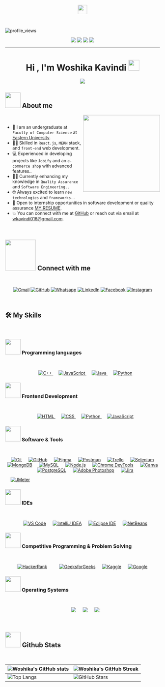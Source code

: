 <p align="center">
  <img src="https://media.giphy.com/media/ObNTw8Uzwy6KQ/giphy.gif" width="30px">
</p>
<br>

<p align="left"> 
<img src="https://komarev.com/ghpvc/?username=Woshika&color=brightgreen" alt="profile_views" />
 </p>
 <p align="center">
<img src="https://img.shields.io/badge/Age-25-blue" />
  <img src="https://img.shields.io/badge/Focus-Quality%20Assurance-brightgreen" />
  <img src="https://img.shields.io/badge/Lives-Sri%20Lanka-success" />
  <img src="https://img.shields.io/badge/Languages-English%20%26%20Sinhala-brightgreen" />
</p>
<hr>
<h1 align="center">Hi , I'm Woshika Kavindi <img src="https://media.giphy.com/media/hvRJCLFzcasrR4ia7z/giphy.gif" width="35"></h1>
<p align="center">
  <a href="https://github.com/DenverCoder1/readme-typing-svg"><img src="https://readme-typing-svg.herokuapp.com?font=Time+New+Roman&color=%23C8BE25&size=25&center=true&vCenter=true&width=600&height=80&lines=Intern+Quality+Assurance+Engineer+@Wysheit;Computer+Science+Student;Always+learning+new+things"></a>
</p>


## <picture><img src = "https://github.com/7oSkaaa/7oSkaaa/blob/main/Images/about_me.gif?raw=true" width = 50px></picture> About me

<picture> <img align="right" src="https://github.com/7oSkaaa/7oSkaaa/blob/main/Images/Right_Side.gif?raw=true" width = 250px></picture>

<br>

- :school:  I am an undergraduate at `Faculty of Computer Science` at [Eastern University](https://www.tc.esn.ac.lk/).
- :technologist:  Skilled in `React.js`, `MERN` stack, and `front-end` web development.
- :computer: Experienced in developing projects like `Jobify` and an `e-commerce shop` with advanced features..
- :student: Currently enhancing my knowledge in `Quality Assurance` and `Software Engineering..`
- :nerd_face: Always excited to learn `new technologies` and `frameworks..`
- :thinking: Open to internship opportunities in software development or quality assurance [MY RESUME](https://drive.google.com/file/d/1qk9sHIiRWRjUI2pJNQ4LYzwE4oti3REL/view?usp=sharing).
- :boom: You can connect with me at [GitHub](https://github.com/Woshika) or reach out via email at wkavindi016@gmail.com.
<br>


## <picture> <img src="https://github.com/7oSkaaa/7oSkaaa/blob/main/Images/Connect-with-me.gif?raw=true" width="100px"> </picture> Connect with me

<br>

<p align="center">
	<a href="mailto:wkavindi016@gmail.com"><img img src="https://img.shields.io/badge/gmail-%23EA4335.svg?style=plastic&logo=gmail&logoColor=white" alt="Gmail"/></a>
	<a href="https://github.com/Woshika"><img src="https://img.shields.io/badge/github-%23181717.svg?style=plastic&logo=github&logoColor=white" alt="GitHub"/></a>
	<a href="https://wa.me/0201208822340"><img src="https://img.shields.io/badge/whatsapp-%2325D366.svg?style=plastic&logo=whatsapp&logoColor=white" alt="Whatsapp"/></a>
	<a href="https://www.linkedin.com/in/woshika-kavindi-a6b18129b/"><img src="https://img.shields.io/badge/linkedin-%230A66C2.svg?style=plastic&logo=linkedin&logoColor=white" alt="LinkedIn"/></a>
	<a href="https://www.facebook.com/7oSkaaa"><img src="https://img.shields.io/badge/facebook-%231877F2.svg?style=plastic&logo=facebook&logoColor=white" alt="Facebook"/></a>
	<a href="https://www.instagram.com/ahmed_7oskaa/"><img src="https://img.shields.io/badge/instagram-%23E4405F.svg?style=plastic&logo=instagram&logoColor=white" alt="Instagram"/></a>
</p>
<br>


## 🛠️ My Skills

<br>

### <picture> <img src = "https://github.com/7oSkaaa/7oSkaaa/blob/main/Images/Programming_Languages.gif?raw=true" width = 50px>  </picture> Programming languages

<br>

<p align="center"> 
  &emsp;
  <a href="https://www.w3schools.com/cpp/" target="_blank"> 
    <img alt="C++" src="https://img.shields.io/badge/C++%20-%2300599C.svg?style=plastic&logo=c%2B%2B&logoColor=white">
  </a> 
  &emsp;
  <a href="https://developer.mozilla.org/en-US/docs/Web/JavaScript" target="_blank"> 
     <img alt="JavaScript" src="https://img.shields.io/badge/JavaScript%20-%23F7DF1E.svg?style=plastic&logo=javascript&logoColor=black">
   </a>
  &emsp;
  <a href="https://www.java.com" target="_blank"> 
    <img alt="Java" src="https://img.shields.io/badge/Java-%23007396.svg?style=plastic&logo=java&logoColor=white">
  </a>
  &emsp;
   <a href="https://www.python.org" target="_blank">
    <img alt="Python" src="https://img.shields.io/badge/Python%20-%2314354C.svg?style=plastic&logo=python&logoColor=white">
  </a>
</p>

### <picture> <img src = "https://github.com/7oSkaaa/7oSkaaa/blob/main/Images/Front_End.gif?raw=true" width = 50px>  </picture> Frontend Development

<br>

<p align="center"> 
  &emsp; 
  <a href="https://www.w3.org/html/" target="_blank"> 
   <img alt="HTML" src="https://img.shields.io/badge/HTML5%20-%23E34F26.svg?style=plastic&logo=html5&logoColor=white">
  </a>   
  &emsp;
  <a href="https://www.w3schools.com/css/" target="_blank">
    <img alt="CSS" src="https://img.shields.io/badge/CSS%20-%231572B6.svg?style=plastic&logo=css3&logoColor=white">
  </a> 
  &emsp;
  <a href="https://www.python.org" target="_blank">
    <img alt="Python" src="https://img.shields.io/badge/react-%2361DAFB.svg?style=plastic&logo=React&logoColor=black">
  </a>
  &emsp;
  <a href="https://developer.mozilla.org/en-US/docs/Web/JavaScript" target="_blank"> 
     <img alt="JavaScript" src="https://img.shields.io/badge/JavaScript%20-%23F7DF1E.svg?style=plastic&logo=javascript&logoColor=black">
   </a>
</p>

 ### <picture> <img src = "https://github.com/7oSkaaa/7oSkaaa/blob/main/Images/Software_Tools.gif?raw=true" width = 50px>  </picture> Software & Tools
 
<br>

<p align="center">
  	&emsp;
<a href="#"><img alt="Git" src="https://img.shields.io/badge/Git%20-%23F05033.svg?style=plastic&logo=git&logoColor=white"></a>
&emsp;
<a href="#"><img alt="GitHub" src="https://img.shields.io/badge/GitHub%20-%23181717.svg?style=plastic&logo=github&logoColor=white"></a>
&emsp;
<a href="#"><img alt="Figma" src="https://img.shields.io/badge/Figma%20-%23F24E1E.svg?style=plastic&logo=figma&logoColor=white"></a>
&emsp;
<a href="#"><img alt="Postman" src="https://img.shields.io/badge/Postman%20-%23FF6C37.svg?style=plastic&logo=postman&logoColor=white"></a>
&emsp;
<a href="#"><img alt="Trello" src="https://img.shields.io/badge/Trello%20-%23026AA7.svg?style=plastic&logo=trello&logoColor=white"></a>
&emsp;
<a href="#"><img alt="Selenium" src="https://img.shields.io/badge/Selenium%20-%2343B02A.svg?style=plastic&logo=selenium&logoColor=white"></a>
&emsp;
<a href="#"><img alt="MongoDB" src="https://img.shields.io/badge/MongoDB%20-%2347A248.svg?style=plastic&logo=mongodb&logoColor=white"></a>
&emsp;
<a href="#"><img alt="MySQL" src="https://img.shields.io/badge/MySQL%20-%2300f.svg?style=plastic&logo=mysql&logoColor=white"></a>
&emsp;
<a href="#"><img alt="Node.js" src="https://img.shields.io/badge/Node.js%20-%23339933.svg?style=plastic&logo=node.js&logoColor=white"></a>
&emsp;
<a href="#"><img alt="Chrome DevTools" src="https://img.shields.io/badge/Chrome%20DevTools%20-%23424242.svg?style=plastic&logo=google-chrome&logoColor=white"></a>
&emsp;
<a href="#"><img alt="Canva" src="https://img.shields.io/badge/Canva%20-%2300C4CC.svg?style=plastic&logo=canva&logoColor=white"></a>
&emsp;
<a href="#"><img alt="PostgreSQL" src="https://img.shields.io/badge/PostgreSQL-%23336791.svg?style=plastic&logo=postgresql&logoColor=white"></a>
&emsp;
<a href="#"><img alt="Adobe Photoshop" src="https://img.shields.io/badge/Adobe%20Photoshop%20-%23001D34.svg?style=plastic&logo=adobe-photoshop&logoColor=white"></a>
&emsp;
<a href="#"><img alt="Jira" src="https://img.shields.io/badge/Jira-%230A0F1D.svg?style=plastic&logo=jira&logoColor=white"></a>

&emsp;
<a href="#"><img alt="JMeter" src="https://img.shields.io/badge/JMeter%20-%23D22128.svg?style=plastic&logo=apache-jmeter&logoColor=white"></a>
</p>

 ### <picture> <img src = "https://github.com/7oSkaaa/7oSkaaa/blob/main/Images/IDEs.gif?raw=true" width = 50px>  </picture> IDEs
 
<br>

<p align="center">
 &emsp;
<a href="#"><img alt="VS Code" src="https://img.shields.io/badge/VS%20Code%20-%23007ACC.svg?style=plastic&logo=visual-studio-code&logoColor=white"></a>
&emsp;
<a href="#"><img alt="IntelliJ IDEA" src="https://img.shields.io/badge/IntelliJ%20IDEA%20-%23000000.svg?style=plastic&logo=intellij-idea&logoColor=white"></a>
&emsp;
<a href="#"><img alt="Eclipse IDE" src="https://img.shields.io/badge/Eclipse%20IDE%20-%232C2255.svg?style=plastic&logo=eclipse-ide&logoColor=white"></a>
&emsp;
<a href="#"><img alt="NetBeans" src="https://img.shields.io/badge/NetBeans%20-%231B6AC6.svg?style=plastic&logo=apachenetbeanside&logoColor=white"></a>

</p>

 ### <picture> <img src = "https://github.com/7oSkaaa/7oSkaaa/blob/main/Images/CP_PS.gif?raw=true" width = 50px>  </picture> Competitive Programming & Problem Solving
 
<br>

<p align="center">
&emsp;
<a href="#"><img alt="HackerRank" src="https://img.shields.io/badge/HackerRank%20-%232EC866.svg?style=plastic&logo=hackerrank&logoColor=white"></a>
&emsp;
&emsp;
<a href="#"><img alt="GeeksforGeeks" src="https://img.shields.io/badge/GeeksforGeeks%20-%2300C853.svg?style=plastic&logo=geeksforgeeks&logoColor=white"></a>
&emsp;
<a href="#"><img alt="Kaggle" src="https://img.shields.io/badge/Kaggle%20-%23035AFC.svg?style=plastic&logo=kaggle&logoColor=white"></a>
&emsp;
    <a href="#"><img alt = "Google" src="https://img.shields.io/badge/google-%234285F4.svg?style=plastic&logo=google&logoColor=white" /></a>
&emsp;
</p>

 ### <picture> <img src = "https://github.com/7oSkaaa/7oSkaaa/blob/main/Images/OS.gif?raw=true" width = 50px>  </picture> Operating Systems
 
<br>

<p align="center">
  &emsp;
    <a href="#"><img src="https://img.shields.io/badge/Linux-FCC624?style=plastic&logo=linux&logoColor=black"></a>
  &emsp;
    <a href="#"><img src="https://img.shields.io/badge/Ubuntu-E95420?style=plastic&logo=ubuntu&logoColor=white"></a>
  &emsp;
    <a href="#"><img src="https://img.shields.io/badge/Windows-0078D6?style=plastic&logo=windows&logoColor=white"></a>
  
</p>
<br>


## <picture> <img src="https://github.com/7oSkaaa/7oSkaaa/blob/main/Images/Statistics.gif?raw=true" width="50px"> </picture> Github Stats

<br>

| ![Woshika's GitHub stats](https://github-readme-stats.vercel.app/api?username=Woshika&show_icons=true&theme=tokyonight) | ![Woshika's GitHub Streak](https://github-readme-streak-stats.herokuapp.com/?user=Woshika&theme=tokyonight) |
| --- | --- |
| ![Top Langs](https://github-readme-stats.vercel.app/api/top-langs/?username=Woshika&theme=tokyonight) | ![GitHub Stars](https://github-readme-stats.vercel.app/api?username=Woshika&show_icons=true&locale=en&count_private=true&hide_rank=true&custom_title=My%20GitHub%20Stats&disable_animations=true&theme=tokyonight) |

